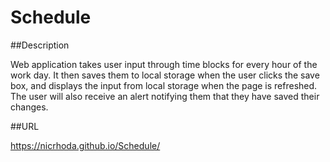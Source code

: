 # Schedule

##Description

Web application takes user input through time blocks for every hour of the work day.  It then saves them to local storage when the user clicks the save box, and displays the input from local storage when the page is refreshed.  The user will also receive an alert notifying them that they have saved their changes.

##URL

https://nicrhoda.github.io/Schedule/